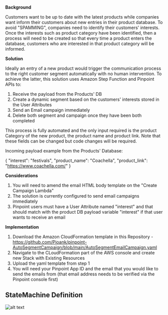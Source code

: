 **Background**

Customers want to be up to date with the latest products while companies want inform their customers about new entries in their product database. To avoid "SPAMMING", companies need to identify their customers' interests. Once the interests such as product category have been identified, then a process will need to be created so that every time a product enters the database, customers who are interested in that product category will be informed.

**Solution**

Ideally an entry of a new product would trigger the communication process to the right customer segment automatically with no human intervention. To achieve the latter, this solution uses Amazon Step Function and Pinpoint APIs to:
1) Receive the payload from the Products' DB
2) Create a dynamic segment based on the customers' interests stored in the User Attributes
3) Send an Email campaign immediately
4) Delete both segment and campaign once they have been both completed

This process is fully automated and the only input required is the product Category of the new product, the product name and product link. Note that these fields can be changed but code changes will be required.

Incoming payload example from the Products' Database:

{
  "interest": "festivals",
  "product_name": "Coachella",
  "product_link": "https://www.coachella.com/"
}

**Considerations**

1)	You will need to amend the email HTML body template on the "Create Campaign Lambda"
2)	The solution is currently configured to send email campaigns immediately
3)	Pinpoint users must have a User Attribute named "interest" and that should match with the product DB payload variable "interest" if that user wants to receive an email

**Implementation**
1) Download the Amazon CloudFormation template in this Repository - https://github.com/Pioank/pinpoint-AutoSegmentCampaign/blob/main/AutoSegmentEmailCampaign.yaml
2) Navigate to the CLoudFormation part of the AWS console and create new Stack with Existing Resources
3) Upload the yaml template from step 1
4) You will need your Pinpoint App ID and the email that you would like to send the emails from (that email address needs to be verified via the Pinpoint console first)

## StateMachine Definition
![alt text](https://github.com/Pioank/pinpoint-AutoSegmentCampaign/blob/main/StateMachine-FlowChart.JPG)
